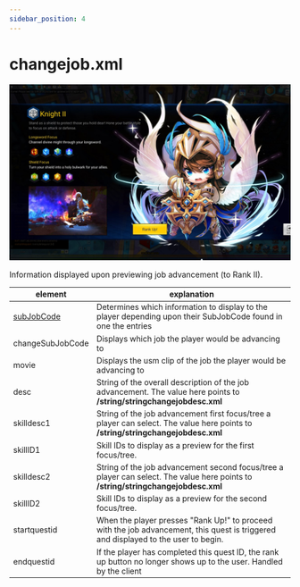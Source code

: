 ```yaml
---
sidebar_position: 4
---
```


# changejob.xml

![image](../../../../src/imgs/xml/changejob.jpg)

Information displayed upon previewing job advancement (to Rank II).

| element | explanation |
|-|-|
| [subJobCode](/data/xml/commonkeywords##sub-job-codes) | Determines which information to display to the player depending upon their SubJobCode found in one the entries |
| changeSubJobCode | Displays which job the player would be advancing to |
| movie | Displays the usm clip of the job the player would be advancing to |
| desc | String of the overall description of the job advancement. The value here points to **/string/stringchangejobdesc.xml** |
| skilldesc1 | String of the job advancement first focus/tree a player can select. The value here points to **/string/stringchangejobdesc.xml** | 
| skillID1 | Skill IDs to display as a preview for the first focus/tree.
| skilldesc2 | String of the job advancement second focus/tree a player can select. The value here points to **/string/stringchangejobdesc.xml**
| skillID2 | Skill IDs to display as a preview for the second focus/tree.
| startquestid | When the player presses "Rank Up!" to proceed with the job advancement, this quest is triggered and displayed to the user to begin.
| endquestid | If the player has completed this quest ID, the rank up button no longer shows up to the user. Handled by the client |